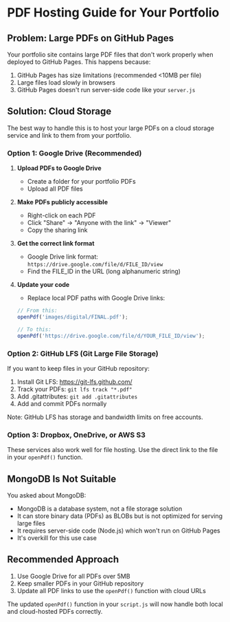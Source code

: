# PDF Hosting Guide for Your Portfolio

## Problem: Large PDFs on GitHub Pages

Your portfolio site contains large PDF files that don't work properly when deployed to GitHub Pages. This happens because:

1. GitHub Pages has size limitations (recommended <10MB per file)
2. Large files load slowly in browsers
3. GitHub Pages doesn't run server-side code like your `server.js`

## Solution: Cloud Storage

The best way to handle this is to host your large PDFs on a cloud storage service and link to them from your portfolio.

### Option 1: Google Drive (Recommended)

1. **Upload PDFs to Google Drive**
   - Create a folder for your portfolio PDFs
   - Upload all PDF files
   
2. **Make PDFs publicly accessible**
   - Right-click on each PDF
   - Click "Share" → "Anyone with the link" → "Viewer"
   - Copy the sharing link
   
3. **Get the correct link format**
   - Google Drive link format: `https://drive.google.com/file/d/FILE_ID/view`
   - Find the FILE_ID in the URL (long alphanumeric string)

4. **Update your code**
   - Replace local PDF paths with Google Drive links:
   ```javascript
   // From this:
   openPdf('images/digital/FINAL.pdf');
   
   // To this:
   openPdf('https://drive.google.com/file/d/YOUR_FILE_ID/view');
   ```

### Option 2: GitHub LFS (Git Large File Storage)

If you want to keep files in your GitHub repository:

1. Install Git LFS: https://git-lfs.github.com/
2. Track your PDFs: `git lfs track "*.pdf"`
3. Add .gitattributes: `git add .gitattributes`
4. Add and commit PDFs normally

Note: GitHub LFS has storage and bandwidth limits on free accounts.

### Option 3: Dropbox, OneDrive, or AWS S3

These services also work well for file hosting. Use the direct link to the file in your `openPdf()` function.

## MongoDB Is Not Suitable

You asked about MongoDB:

- MongoDB is a database system, not a file storage solution
- It can store binary data (PDFs) as BLOBs but is not optimized for serving large files
- It requires server-side code (Node.js) which won't run on GitHub Pages
- It's overkill for this use case

## Recommended Approach

1. Use Google Drive for all PDFs over 5MB
2. Keep smaller PDFs in your GitHub repository
3. Update all PDF links to use the `openPdf()` function with cloud URLs

The updated `openPdf()` function in your `script.js` will now handle both local and cloud-hosted PDFs correctly. 